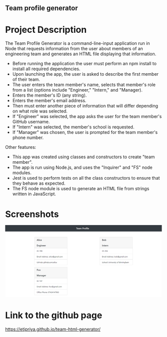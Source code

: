 ## Team profile generator

# Project Description

The Team Profile Generator is a command-line-input application run in Node that requests information from the user about members of an engineering team and generates an HTML file displaying that information.

- Before running the application the user must perform an npm install to install all required dependencies.
- Upon launching the app, the user is asked to describe the first member of their team.
- The user enters the team member's name, selects that member's role from a list (options include "Engineer," "Intern," and "Manager).
- Enters the member's ID (any string).
- Enters the member's email address.
- Then must enter another piece of information that will differ depending on what role was selected.
- If "Engineer" was selected, the app asks the user for the team member's GitHub username.
- If "Intern" was selected, the member's school is requested.
- If "Manager" was chosen, the user is prompted for the team member's phone number.

Other features:

- This app was created using classes and constructors to create "team member".
- The app is run using Node.js, and uses the "Inquirer" and "FS" node modules.
- Jest is used to perform tests on all the class constructors to ensure that they behave as expected.
- The FS node module is used to generate an HTML file from strings written in JavaScript.

# Screenshots

![image](src/images/team-member-page.png)

# Link to the github page

https://etipriya.github.io/team-html-generator/
